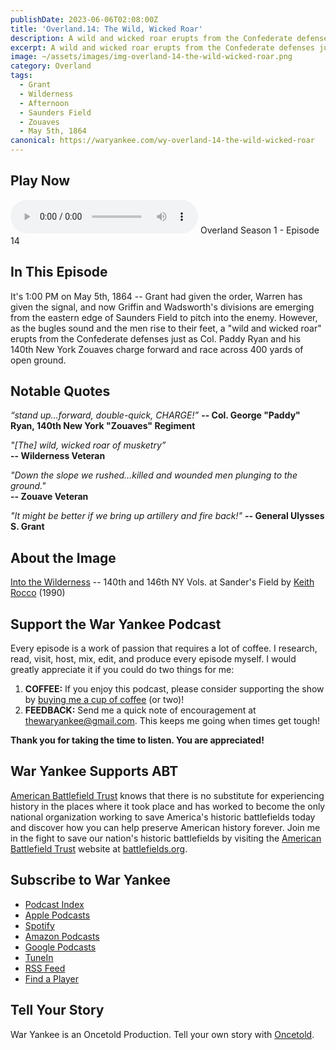 ```yaml
---
publishDate: 2023-06-06T02:08:00Z
title: 'Overland.14: The Wild, Wicked Roar'
description: A wild and wicked roar erupts from the Confederate defenses just as Col. Paddy Ryan and his 140th New York Zouaves charge forward and race across 400 yards of open ground.
excerpt: A wild and wicked roar erupts from the Confederate defenses just as Col. Paddy Ryan and his 140th New York Zouaves charge forward and race across 400 yards of open ground.
image: ~/assets/images/img-overland-14-the-wild-wicked-roar.png
category: Overland
tags:
  - Grant
  - Wilderness
  - Afternoon
  - Saunders Field
  - Zouaves
  - May 5th, 1864
canonical: https://waryankee.com/wy-overland-14-the-wild-wicked-roar
---
```


## Play Now

<audio id="player" controls type="audio/mpeg" src="https://storage.googleapis.com/storage.oncetold.net/80000013/20800095/wy14-the-wild-wicked-roar.mp3">Your browser does not support the audio element.</audio>
Overland Season 1 - Episode 14

## In This Episode

It's 1:00 PM on May 5th, 1864 -- Grant had given the order, Warren has given the signal, and now Griffin and Wadsworth's divisions are emerging from the eastern edge of Saunders Field to pitch into the enemy. However, as the bugles sound and the men rise to their feet, a "wild and wicked roar" erupts from the Confederate defenses just as Col. Paddy Ryan and his 140th New York Zouaves charge forward and race across 400 yards of open ground.

## Notable Quotes

_“stand up…forward, double-quick, CHARGE!”_
**-- Col. George "Paddy" Ryan, 140th New York "Zouaves" Regiment**

_"[The] wild, wicked roar of musketry”_<br />
**-- Wilderness Veteran**

_"Down the slope we rushed…killed and wounded men plunging to the ground."_<br />
**-- Zouave Veteran**

_"It might be better if we bring up artillery and fire back!"_
**-- General Ulysses S. Grant**

## About the Image

<a href="http://www.keithrocco.com/sold_out2.php" target="_blank">Into the Wilderness</a> -- 140th and 146th NY Vols. at Sander's Field by <a href="https://www.dontroiani.com/" target="_blank">Keith Rocco</a> (1990)

## Support the War Yankee Podcast

Every episode is a work of passion that requires a lot of coffee. I research, read, visit, host, mix, edit, and produce every episode myself. I would greatly appreciate it if you could do two things for me:

1. **COFFEE:** If you enjoy this podcast, please consider supporting the show by <a href="https://www.buymeacoffee.com/waryankee" target="_blank">buying me a cup of coffee</a> (or two)!
2. **FEEDBACK:** Send me a quick note of encouragement at <a href="mailto:thewaryankee@gmail.com" target="_blank">thewaryankee@gmail.com</a>. This keeps me going when times get tough!

**Thank you for taking the time to listen. You are appreciated!**

## War Yankee Supports ABT

<a href="https://battlefields.org/" target="_blank">American Battlefield Trust</a> knows that there is no substitute for experiencing history in the places where it took place and has worked to become the only national organization working to save America's historic battlefields today and discover how you can help preserve American history forever. Join me in the fight to save our nation's historic battlefields by visiting the <a href="https://battlefields.org/" target="_blank">American Battlefield Trust</a> website at <a href="https://battlefields.org/" target="_blank">battlefields.org</a>.

## Subscribe to War Yankee

- [Podcast Index](https://podcastindex.org/podcast/452056)
- [Apple Podcasts](https://podcasts.apple.com/us/podcast/war-yankee-overland/id1522169260)
- [Spotify](https://open.spotify.com/show/11DdsrFO3YzN21OCcUd00b)
- [Amazon Podcasts](https://music.amazon.com/podcasts/992ad074-6693-4521-b97e-fb46ecfb10fa/war-yankee---overland)
- [Google Podcasts](https://podcasts.google.com/feed/aHR0cHM6Ly93YXJ5YW5rZWUubGlic3luLmNvbS9yc3M)
- [TuneIn](https://tunein.com/podcasts/Education-Podcasts/War-Yankee-p1345650/)
- [RSS Feed](https://storage.googleapis.com/feeds.oncetold.net/80000013.rss)
- [Find a Player](https://podnews.net/podcast/i7h7d)

## Tell Your Story

War Yankee is an Oncetold Production. Tell your own story with <a href="https://oncetold.us" target="_blank">Oncetold</a>.
